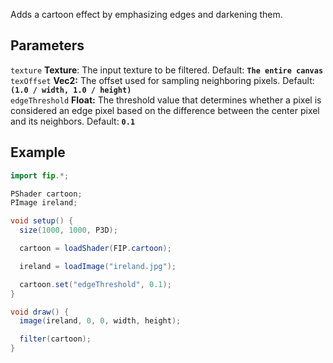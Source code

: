 Adds a cartoon effect by emphasizing edges and darkening them.

## Parameters
`texture` **Texture**: The input texture to be filtered. Default: **`The entire canvas`**
<br>
`texOffset` **Vec2:** The offset used for sampling neighboring pixels. Default: **`(1.0 / width, 1.0 / height)`**
<br>
`edgeThreshold` **Float:** The threshold value that determines whether a pixel is considered an edge pixel based on the difference between the center pixel and its neighbors. Default: **`0.1`**

## Example
```java
import fip.*;

PShader cartoon;
PImage ireland;

void setup() {
  size(1000, 1000, P3D);

  cartoon = loadShader(FIP.cartoon);

  ireland = loadImage("ireland.jpg");

  cartoon.set("edgeThreshold", 0.1);
}

void draw() {
  image(ireland, 0, 0, width, height);

  filter(cartoon);
}
```